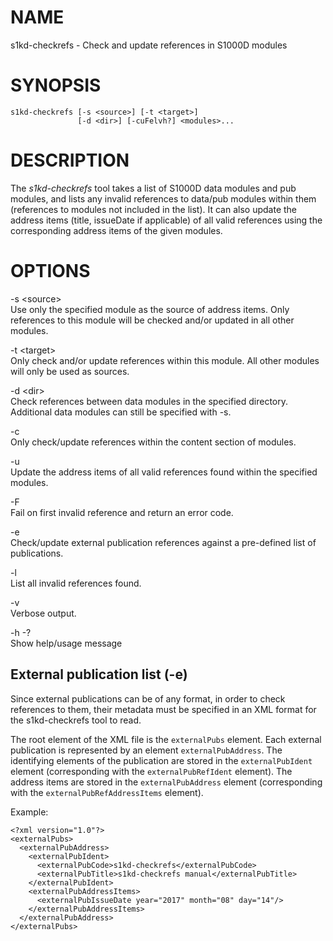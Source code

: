 NAME
====

s1kd-checkrefs - Check and update references in S1000D modules

SYNOPSIS
========

    s1kd-checkrefs [-s <source>] [-t <target>]
                   [-d <dir>] [-cuFelvh?] <modules>...

DESCRIPTION
===========

The *s1kd-checkrefs* tool takes a list of S1000D data modules and pub modules, and lists any invalid references to data/pub modules within them (references to modules not included in the list). It can also update the address items (title, issueDate if applicable) of all valid references using the corresponding address items of the given modules.

OPTIONS
=======

-s &lt;source&gt;  
Use only the specified module as the source of address items. Only references to this module will be checked and/or updated in all other modules.

-t &lt;target&gt;  
Only check and/or update references within this module. All other modules will only be used as sources.

-d &lt;dir&gt;  
Check references between data modules in the specified directory. Additional data modules can still be specified with -s.

-c  
Only check/update references within the content section of modules.

-u  
Update the address items of all valid references found within the specified modules.

-F  
Fail on first invalid reference and return an error code.

-e  
Check/update external publication references against a pre-defined list of publications.

-l  
List all invalid references found.

-v  
Verbose output.

-h -?  
Show help/usage message

External publication list (-e)
------------------------------

Since external publications can be of any format, in order to check references to them, their metadata must be specified in an XML format for the s1kd-checkrefs tool to read.

The root element of the XML file is the `externalPubs` element. Each external publication is represented by an element `externalPubAddress`. The identifying elements of the publication are stored in the `externalPubIdent` element (corresponding with the `externalPubRefIdent` element). The address items are stored in the `externalPubAddress` element (corresponding with the `externalPubRefAddressItems` element).

Example:

    <?xml version="1.0"?>
    <externalPubs>
      <externalPubAddress>
        <externalPubIdent>
          <externalPubCode>s1kd-checkrefs</externalPubCode>
          <externalPubTitle>s1kd-checkrefs manual</externalPubTitle>
        </externalPubIdent>
        <externalPubAddressItems>
          <externalPubIssueDate year="2017" month="08" day="14"/>
        </externalPubAddressItems>
      </externalPubAddress>
    </externalPubs>
